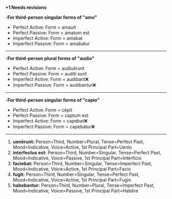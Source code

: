 **+1 Needs revisions**


-**For third-person singular forms of "amo"**
- Perfect Active: Form = amauit
- Perfect Passive: Form = amatum est
- Imperfect Active: Form = amabat
- Imperfect Passive: Form = amabatur
***
-**For third-person plural forms of "audio"**
- Perfect Active: Form = audiuērunt
- Perfect Passive: Form = auditi sunt
- Imperfect Active: Form = audibant❌
- Imperfect Passive: Form = audibantur❌
***
-**For third-person singular forms of "capio"**
- Perfect Active: Form = cēpit
- Perfect Passive: Form = captum est
- Imperfect Active: Form = capebat❌
- Imperfect Passive: Form = capebatur❌
***
1. **uenērunt:** Person=Third, Number=Plural, Tense=Perfect Past, Mood=Indicative, Voice=Active, 1st Principal Part=Uenio
2. **interfectus est:** Person=Third, Number=Singular, Tense=Perfect Past, Mood=Indicative, Voice=Passive, 1st Principal Part=Interficio
3. **faciebat:** Person=Third, Number=Singular, Tense=Imperfect Past, Mood=Indicative, Voice=Active, 1st Principal Part=Facio
4. **fugit:** Person=Third, Number=Singular, Tense=Perfect Past, Mood=Indicative, Voice=Active, 1st Principal Part=Fugio
5. **habebantur:** Person=Third, Number=Plural, Tense=Imperfect Past, Mood=Indicative, Voice=Passive, 1st Principal Part=Habēre
